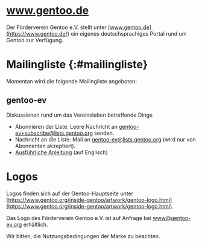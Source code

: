 <!--
.. title: Ressourcen
.. slug: ressourcen
.. date: 2018-04-01 19:23:42 UTC+02:00
.. tags: 
.. category: 
.. link: 
.. description: 
.. type: text
-->

www.gentoo.de
=============

Der Förderverein&nbsp;Gentoo&nbsp;e.V. stellt unter
[www.gentoo.de](https://www.gentoo.de/)
ein eigenes deutschsprachiges Portal rund um Gentoo zur Verfügung.


Mailingliste {:#mailingliste}
=============================

Momentan wird die folgende Mailingliste angeboten:

gentoo-ev
---------
Diskussionen rund um das Vereinsleben betreffende Dinge

* Abonnieren der Liste: Leere Nachricht an
  <gentoo-ev+subscribe@lists.gentoo.org> senden.
* Nachricht an die Liste: Mail an <gentoo-ev@lists.gentoo.org>
  (wird nur von Abonnenten akzeptiert).
* [Ausführliche Anleitung](https://www.gentoo.org/get-involved/mailing-lists/instructions.html)
  (auf Englisch)


Logos
=====

Logos finden sich auf der Gentoo-Hauptseite unter
[https://www.gentoo.org/inside-gentoo/artwork/gentoo-logo.html](https://www.gentoo.org/inside-gentoo/artwork/gentoo-logo.html).

Das Logo des Förderverein&nbsp;Gentoo&nbsp;e.V. ist auf Anfrage bei
[www@gentoo-ev.org](mailto:www@gentoo-ev.org) erhältlich.

Wir bitten, die Nutzungsbedingungen der Marke zu beachten.
